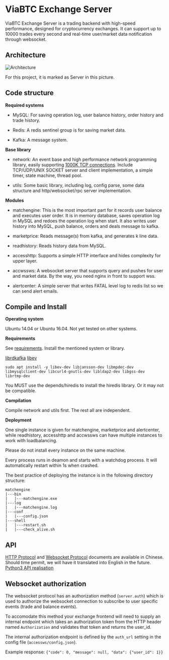 # ViaBTC Exchange Server

ViaBTC Exchange Server is a trading backend with high-speed performance, designed for cryptocurrency exchanges. It can support up to 10000 trades every second and real-time user/market data notification through websocket.

## Architecture

![Architecture](https://user-images.githubusercontent.com/1209350/32476113-5ffc622a-c3b0-11e7-9755-924f17bcc167.jpeg)

For this project, it is marked as Server in this picture.

## Code structure

**Required systems**

* MySQL: For saving operation log, user balance history, order history and trade history.

* Redis: A redis sentinel group is for saving market data.

* Kafka: A message system.

**Base library**

* network: An event base and high performance network programming library, easily supporting [1000K TCP connections](http://www.kegel.com/c10k.html). Include TCP/UDP/UNIX SOCKET server and client implementation, a simple timer, state machine, thread pool. 

* utils: Some basic library, including log, config parse, some data structure and http/websocket/rpc server implementation.

**Modules**

* matchengine: This is the most important part for it records user balance and executes user order. It is in memory database, saves operation log in MySQL and redoes the operation log when start. It also writes user history into MySQL, push balance, orders and deals message to kafka.

* marketprice: Reads message(s) from kafka, and generates k line data.

* readhistory: Reads history data from MySQL.

* accesshttp: Supports a simple HTTP interface and hides complexity for upper layer.

* accwssws: A websocket server that supports query and pushes for user and market data. By the way, you need nginx in front to support wss.

* alertcenter: A simple server that writes FATAL level log to redis list so we can send alert emails.

## Compile and Install

**Operating system**

Ubuntu 14.04 or Ubuntu 16.04. Not yet tested on other systems.

**Requirements**

See [requirements](https://github.com/viabtc/viabtc_exchange_server/wiki/requirements). Install the mentioned system or library.

[librdkafka](https://github.com/edenhill/librdkafka)
[libev](https://github.com/paizzj/libev)

```
sudo apt install -y libev-dev libjansson-dev libmpdec-dev libmysqlclient-dev libcurl4-gnutls-dev libldap2-dev libgss-dev librtmp-dev
```

You MUST use the depends/hiredis to install the hiredis library. Or it may not be compatible.

**Compilation**

Compile network and utils first. The rest all are independent.

**Deployment**

One single instance is given for matchengine, marketprice and alertcenter, while readhistory, accesshttp and accwssws can have multiple instances to work with loadbalancing.

Please do not install every instance on the same machine.

Every process runs in deamon and starts with a watchdog process. It will automatically restart within 1s when crashed.

The best practice of deploying the instance is in the following directory structure:

```
matchengine
|---bin
|   |---matchengine.exe
|---log
|   |---matchengine.log
|---conf
|   |---config.json
|---shell
|   |---restart.sh
|   |---check_alive.sh
```

## API

[HTTP Protocol](https://github.com/viabtc/viabtc_exchange_server/wiki/HTTP-Protocol) and [Websocket Protocol](https://github.com/viabtc/viabtc_exchange_server/wiki/WebSocket-Protocol) documents are available in Chinese. Should time permit, we will have it translated into English in the future.</br>
[Python3 API realisation](https://github.com/grumpydevelop/viabtc_exchange_server_tools/blob/master/api/api_exchange.py)


## Websocket authorization

The websocket protocol has an authorization method (`server.auth`) which is used to authorize the websocket connection to subscribe to user specific events (trade and balance events).

To accomodate this method your exchange frontend will need to supply an internal endpoint which takes an authorization token from the HTTP header named `Authorization` and validates that token and returns the user_id.

The internal authorization endpoint is defined by the `auth_url` setting in the config file (`accessws/config.json`).

Example response: `{"code": 0, "message": null, "data": {"user_id": 1}}`



